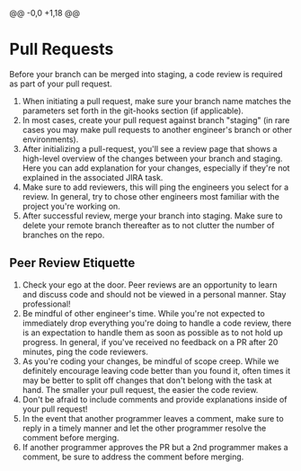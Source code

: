 @@ -0,0 +1,18 @@
# Pull Requests

Before your branch can be merged into staging, a code review is required as part of your pull request.

1. When initiating a pull request, make sure your branch name matches the parameters set forth in the git-hooks section (if applicable).
2. In most cases, create your pull request against branch "staging" (in rare cases you may make pull requests to another engineer's branch or other environments).
3. After initializing a pull-request, you'll see a review page that shows a high-level overview of the changes between your branch and staging.  Here you can add explanation for your changes, especially if they're not explained in the associated JIRA task.
4. Make sure to add reviewers, this will ping the engineers you select for a review.  In general, try to chose other engineers most familiar with the project you're working on.
5. After successful review, merge your branch into staging.  Make sure to delete your remote branch thereafter as to not clutter the number of branches on the repo.  

## Peer Review Etiquette

1. Check your ego at the door.  Peer reviews are an opportunity to learn and discuss code and should not be viewed in a personal manner.  Stay professional!
2. Be mindful of other engineer's time.  While you're not expected to immediately drop everything you're doing to handle a code review, there is an expectation to handle them as soon as possible as to not hold up progress. In general, if you've received no feedback on a PR after 20 minutes, ping the code reviewers.
3. As you're coding your changes, be mindful of scope creep.  While we definitely encourage leaving code better than you found it, often times it may be better to split off changes that don't belong with the task at hand.  The smaller your pull request, the easier the code review.
4. Don't be afraid to include comments and provide explanations inside of your pull request!
5. In the event that another programmer leaves a comment, make sure to reply in a timely manner and let the other programmer resolve the comment before merging.
6. If another programmer approves the PR but a 2nd programmer makes a comment, be sure to address the comment before merging.
